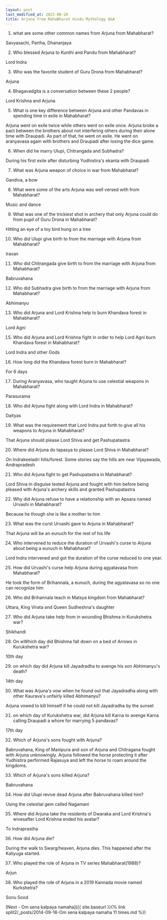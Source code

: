 ```yaml
---
layout: post
last_modified_at: 2021-06-20
title: Arjuna from MahaBharat Hindu Mythology Q&A 
---
```


1) what are some other common names from Arjuna from Mahabharat?

Savyasachi, Partha, Dhananjaya

2) Who blessed Arjuna to Kunthi and Pandu from Mahabharat?

Lord Indra

3) Who was the favorite student of Guru Drona from Mahabharat?

Arjuna

4) Bhagavadgita is a conversation between these 2 people?

Lord Krishna and Arjuna

5) What is one key difference between Arjuna and other Pandavas in spending time in exile in Mahabharat?

Arjuna went on exile twice while others went on exile once. Arjuna broke a pact between the brothers about not interfering others during their alone time with Draupadi. As part of that, he went on exile. He went on aranyavasa again with brothers and Draupadi after losing the dice game.

6) When did he marry Ulupi, Chitrangada and Subhadra?

During his first exile after disturbing Yudhistira's ekanta with Draupadi

7) What was Arjuna weapon of choice in war from Mahabharat?

Gandiva, a bow

8) What were some of the arts Arjuna was well versed with from Mahabharat?

Music and dance

9) What was one of the trickiest shot in archery that only Arjuna could do from pupil of Guru Drona in Mahabharat?

Hitting an eye of a toy bird hung on a tree

10) Who did Ulupi give birth to from the marriage with Arjuna from Mahabharat?

Iravan

11) Who did Chitrangada give birth to from the marriage with Arjuna from Mahabharat?

Babruvahana

12) Who did Subhadra give birth to from the marriage with Arjuna from Mahabharat?

Abhimanyu

13) Who did Arjuna and Lord Krishna help to burn Khandava forest in Mahabharat?

Lord Agni

15) Who did Arjuna and Lord Krishna fight in order to help Lord Agni burn Khandava forest in Mahabharat?

Lord Indra and other Gods

16) How long did the Khandava forest burn in Mahabharat?

For 6 days

17) During Aranyavasa, who taught Arjuna to use celestial weapons in Mahabharat?

Parasurama

18) Who did Arjuna fight along with Lord Indra in Mahabharat?

Daityas

19) What was the requirement that Lord Indra put forth to give all his weapons to Arjuna in Mahabharat?

That Arjuna should please Lord Shiva and get Pashupatastra

20) Where did Arjuna do tapasya to please Lord Shiva in Mahabharat?

On Indrakeeladri hills/forest.  Some stories say the hills  are near Vijayawada, Andrapradesh

21) Who did Arjuna fight to get Pashupatastra in Mahabharat?

Lord Shiva in disguise tested Arjuna and fought with him before being pleased with Arjuna's archery skills and granted Pashupatastra

22) Why did Arjuna refuse to have a relationship with an Apsara named Urvashi in Mahabharat?

Because he though she is like a mother to him

23) What was the curst Urvashi gave to Arjuna in Mahabharat?

That Arjuna will be an eunuch for the rest of his life

24) Who intervened to reduce the duration of Urvashi's curse to Arjuna about being a eunuch in Mahabharat?

Lord Indra intervened and got the duration of the curse reduced to one year. 

25) How did Urvashi's curse help Arjuna during agyatavasa from Mahabharat?

He took the form of Brihannala, a eunuch, during the agyatavasa so no one can recognize him

26) Who did Brihannala teach in Matsya kingdom from Mahabharat?

Uttara, King Virata and Queen Sudheshna's daughter

27) Who did Arjuna take help from in wounding Bhishma in Kurukshetra war?

Shikhandi

28) On wWhich day did Bhishma fall down on a bed of Arrows in Kurukshetra war?

10th day

29) on which day did Arjuna kill Jayadradha to avenge his son Abhimanyu's death?

14th day

30) What was Arjuna's vow when he found out that Jayadradha along with other Kaurava's unfairly killed Abhimanyu?

Arjuna vowed to kill himself if he could not kill Jayadradha by the sunset

31) on which day of Kurukshetra war, did Arjuna kill Karna to avenge Karna calling Draupadi a whore for marrying 5 pandavas?

17th day


32) Which of Arjuna's sons fought with Arjuna?

Babruvahana, King of Manipura and son of Arjuna and Chitragana fought with Arjuna unknowingly. Arjuna followed the horse protecting it after Yudhistira performed Rajasuya and left the horse to roam around the kingdoms.

33) Which of Arjuna's sons killed Arjuna?

Babruvahana

34) How did Ulupi revive dead Arjuna after Babruvahana killed him?

Using the celestial gem called Nagamani

35) Where did Arjuna take the residents of Dwaraka and Lord Krishna's wivesafter Lord Krishna ended his avatar?

To Indraprastha

36) How did Arjuna die?

During the walk to Swarg/heaven, Arjuna dies. This happened after the Kaliyuga started.

37) Who played the role of Arjuna in TV series Mahabharat(1988)?

Arjun

38) Who  played the role of Arjuna in a 2019 Kannada movie named Kurkshetra?

Sonu Sood





[Next - Om sena kalpaya namaha]({{ site.baseurl }}{% link  split2/_posts/2014-09-16-Om sena kalpaya namaha 11 times.md %})

